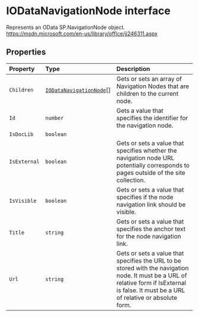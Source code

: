 # IODataNavigationNode interface





Represents an OData SP.NavigationNode object. https://msdn.microsoft.com/en-us/library/office/jj246311.aspx




## Properties

| Property	   | Type	| Description|
|:-------------|:-------|:-----------|
|`Children`      | [`IODataNavigationNode`](../sp-odata-types/iodatanavigationnode.md)[] | Gets or sets an array of Navigation Nodes that are children to the current node. |
|`Id`      | `number` | Gets a value that specifies the identifier for the navigation node. |
|`IsDocLib`      | `boolean` |  |
|`IsExternal`      | `boolean` | Gets or sets a value that specifies whether the navigation node URL potentially corresponds to pages outside of the site collection. |
|`IsVisible`      | `boolean` | Gets or sets a value that specifies if the node navigation link should be visible. |
|`Title`      | `string` | Gets or sets a value that specifies the anchor text for the node navigation link. |
|`Url`      | `string` | Gets or sets a value that specifies the URL to be stored with the navigation node. It must be a URL of relative form if IsExternal is false. It must be a URL of relative or absolute form. |





